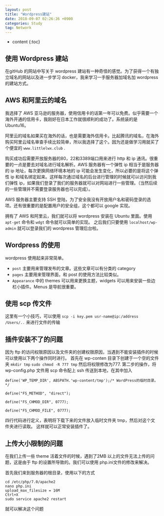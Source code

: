 ```yaml
---
layout: post
title: "Wordpress建站"
date: 2018-09-07 02:26:26 +0900
categories: Study
tag: Network
---
```


* content
{:toc}


使用 Wordpress 建站
----------
在gitHub 的网站中写关于 wordpress 建站有一种奇怪的感觉。为了获得一个有独立域名的网站以及进一步学习 docker，我来学习一手服务器加域名加 wordpress 的建站方式。




AWS 和阿里云的域名
-----------
我选择了 AWS 亚马逊的服务器，使用信用卡的话第一年可以免费。似乎需要一个海外开通的信用卡，我刚好在日本工作就很顺利的成功了。系统装的是 Ubuntu16。

阿里云的域名如果买在海外的话，也是需要海外信用卡。比起腾讯的域名，在海外购买阿里云域名审查手续比较简单，所以我选择了这个。因为还是做学习用就买了个便宜的 `www.littlelwx.club` .

购买成功后需要开放服务器的80，22和3389端口用来进行 http 和 ip 通讯。很重要的一点是要去对域名进行域名解析。AWS 服务器有一个弹性 ip 相当于是服务器的 ip 地址，每次更换网络环境本地的 ip 可能会发生变化，所以必要的是将这个弹性 ip 和域名绑定起来。这样每次通过域名的后台进行管理的时候就可以访问到我们弹性 ip，如果我们登录了我们的服务器就可以对网站进行一些管理。（当然后续的一些管理并不需要登录服务器也可以完成）。

AWS 服务器主要支持 SSH 登陆，为了安全我没有开放用户名和密码登录的选项。还有很重要的是配置用户的安全组，这个都可以 google 实现。

拥有了 AWS 和阿里云，我们就可以将 wordpress 安装在 Ubuntu 里面。使用`apt-get` 命令和 `wdgt` 命令就可以简单的实现。 之后我们只要使用 `localhost/wp-admin` 就可以登录我们的 wordpress 管理后台啦。


Wordpress 的使用
-----------
wordpress 使用起来非常简单。
* `post` 主要用来管理发布的文章。这些文章可以有分类的 category
* `pages` 主要用来管理界面，和 post 的使用方法比较类似。
* `Appearance` 中的 themes 可以用来更换主题，widgets 可以用来安装一些边栏小插件。Menus 是导航很重要。


使用 scp 传文件
----------
这里有一个小技巧，可以使用
`scp -i key.pem usr-name@ip:/address /Users/..` 来进行文件的传输


插件安装不了的问题
-----------
因为 ftp 的访问权限原因以及文件夹的创建权限原因，当遇到不能安装插件的时候可以使用以下两个操作同时进行。
首先在 wp-conten 目录下创建于一个空的文件夹
`mkdir tmp`
`sudo chmod -R 777 tmp`
然后将权限修改为777.
第二步的操作，将 wp-config.php 文件用 scp 命令配上 ssh 传送到本地，在其中加入
```
define('WP_TEMP_DIR', ABSPATH.'wp-content/tmp');/* WordPress的临时目录。*/

define("FS_METHOD", "direct");  

define("FS_CHMOD_DIR", 0777);  

define("FS_CHMOD_FILE", 0777);  

```
四行代码进行定义，表明将下载下来的文件放入临时文件夹 tmp，然后对这个文件夹进行读取。
这样就可以正常安装插件了。


上传大小限制的问题
-----------
在我们上传一些 theme 活着文件的时候，遇到了2MB 以上的文件无法上传的问题，这是由于 ftp 的设置所导致的。我们可以使用 php.ini文件的修改来解决。

首先我们来到服务器的根目录，使用以下的方式
```
cd /etc/php/7.0/apache2
nano php.ini
upload_max_filesize = 16M
Ctrl+X
sudo service apache2 restart
```

就可以解决这个问题



